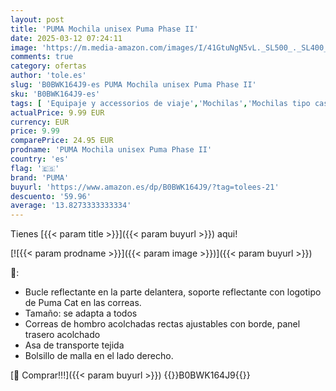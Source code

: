 ```yaml
---
layout: post
title: 'PUMA Mochila unisex Puma Phase II'
date: 2025-03-12 07:24:11
image: 'https://m.media-amazon.com/images/I/41GtuNgN5vL._SL500_._SL400_.jpg'
comments: true
category: ofertas
author: 'tole.es'
slug: 'B0BWK164J9-es PUMA Mochila unisex Puma Phase II'
sku: 'B0BWK164J9-es'
tags: [ 'Equipaje y accessorios de viaje','Mochilas','Mochilas tipo casual','Moda','mochila','puma','unisex','🇪🇸', ]
actualPrice: 9.99 EUR
currency: EUR
price: 9.99
comparePrice: 24.95 EUR
prodname: 'PUMA Mochila unisex Puma Phase II'
country: 'es'
flag: '🇪🇸'
brand: 'PUMA'
buyurl: 'https://www.amazon.es/dp/B0BWK164J9/?tag=tolees-21'
descuento: '59.96'
average: '13.8273333333334'
---
```


Tienes [{{< param title >}}]({{< param buyurl >}}) aqui!

[![{{< param prodname >}}]({{< param image >}})]({{< param buyurl >}})

🔎:

- Bucle reflectante en la parte delantera, soporte reflectante con logotipo de Puma Cat en las correas.
- Tamaño: se adapta a todos
- Correas de hombro acolchadas rectas ajustables con borde, panel trasero acolchado
- Asa de transporte tejida
- Bolsillo de malla en el lado derecho.

[🛒 Comprar!!!]({{< param buyurl >}})
{{<world>}}B0BWK164J9{{</world>}}
